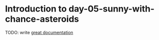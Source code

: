 # Introduction to day-05-sunny-with-chance-asteroids

TODO: write [great documentation](http://jacobian.org/writing/what-to-write/)
